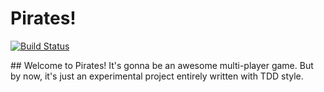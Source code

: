 # Pirates!

[![Build Status](https://travis-ci.org/fmagnan/pirates.png)](https://travis-ci.org/fmagnan/pirates)

## Welcome to Pirates!
It's gonna be an awesome multi-player game. But by now, it's just an experimental project entirely written with TDD style.